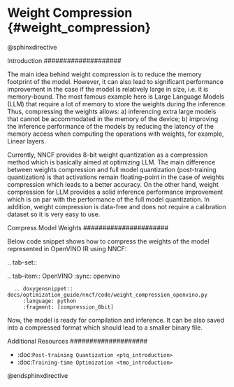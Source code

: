 # Weight Compression {#weight_compression}

@sphinxdirective

Introduction
####################

The main idea behind weight compression is to reduce the memory footprint of the model. However, it can also lead to significant performance improvement in the case if the model is relatively large in size, i.e. it is memory-bound. The most famous example here is Large Language Models (LLM) that require a lot of memory to store the weights during the inference. Thus, compressing the weights allows: a) inferencing extra large models that cannot be accommodated in the memory of the device; b) improving the inference performance of the models by reducing the latency of the memory access when computing the operations with weights, for example, Linear layers.

Currently, NNCF provides 8-bit weight quantization as a compression method which is basically aimed at optimizing LLM. The main difference between weights compression and full model quantization (post-training quantization) is that activations remain floating-point in the case of weights compression which leads to a better accuracy. On the other hand, weight compression for LLM provides a solid inference performance improvement which is on par with the performance of the full model quantization. In addition, weight compression is data-free and does not require a calibration dataset so it is very easy to use.

Compress Model Weights
######################

Below code snippet shows how to compress the weights of the model represented in OpenVINO IR using NNCF:

.. tab-set::

   .. tab-item:: OpenVINO
      :sync: openvino
      
      .. doxygensnippet:: docs/optimization_guide/nncf/code/weight_compression_openvino.py
         :language: python
         :fragment: [compression_8bit]

Now, the model is ready for compilation and inference. It can be also saved into a compressed format which should lead to a smaller binary file.

Additional Resources
####################

- :doc:`Post-training Quantization <ptq_introduction>`
- :doc:`Training-time Optimization <tmo_introduction>`

@endsphinxdirective
